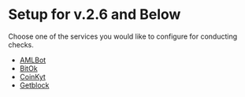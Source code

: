 # Setup for v.2.6 and Below

Choose one of the services you would like to configure for conducting checks.

* [AMLBot](https://premium.gitbook.io/main/en/basic-settings/aml-verification/nastroika-dlya-v.2.6-i-nizhe/amlbot)
* [BitOk](https://premium.gitbook.io/main/en/basic-settings/aml-verification/nastroika-dlya-v.2.6-i-nizhe/bitok)
* [CoinKyt](https://premium.gitbook.io/main/en/basic-settings/aml-verification/nastroika-dlya-v.2.6-i-nizhe/coinkyt)
* [Getblock](https://premium.gitbook.io/main/en/basic-settings/aml-verification/nastroika-dlya-v.2.6-i-nizhe/getblock)